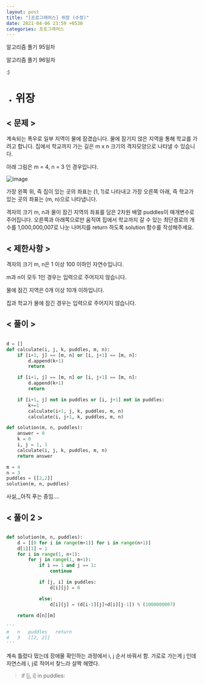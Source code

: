 ```yaml
---
layout: post
title: "[프로그래머스] 위장 (수정)"
date: 2021-04-06 23:59 +0530
categories: 프로그래머스
---
```


알고리즘 풀기 95일차

알고리즘 풀기 96일차

:)

- # 위장

## < 문제 >

계속되는 폭우로 일부 지역이 물에 잠겼습니다. 물에 잠기지 않은 지역을 통해 학교를 가려고 합니다. 집에서 학교까지 가는 길은 m x n 크기의 격자모양으로 나타낼 수 있습니다.

아래 그림은 m = 4, n = 3 인 경우입니다.

![image](https://user-images.githubusercontent.com/50662636/113728468-19625b00-9731-11eb-961e-0b5d859c9137.png)

가장 왼쪽 위, 즉 집이 있는 곳의 좌표는 (1, 1)로 나타내고 가장 오른쪽 아래, 즉 학교가 있는 곳의 좌표는 (m, n)으로 나타냅니다.

격자의 크기 m, n과 물이 잠긴 지역의 좌표를 담은 2차원 배열 puddles이 매개변수로 주어집니다. 오른쪽과 아래쪽으로만 움직여 집에서 학교까지 갈 수 있는 최단경로의 개수를 1,000,000,007로 나눈 나머지를 return 하도록 solution 함수를 작성해주세요.

## < 제한사항 >

격자의 크기 m, n은 1 이상 100 이하인 자연수입니다.

m과 n이 모두 1인 경우는 입력으로 주어지지 않습니다.

물에 잠긴 지역은 0개 이상 10개 이하입니다.

집과 학교가 물에 잠긴 경우는 입력으로 주어지지 않습니다.

## < 풀이 >

```python

d = []
def calculate(i, j, k, puddles, m, n):
    if [i+1, j] == [m, n] or [i, j+1] == [m, n]:
        d.append(k+1)
        return

    if [i+1, j] == [m, n] or [i, j+1] == [m, n]:
        d.append(k+1)
        return

    if [i+1, j] not in puddles or [i, j+1] not in puddles:
        k+=1
        calculate(i+1, j, k, puddles, m, n)
        calculate(i, j+1, k, puddles, m, n)

def solution(m, n, puddles):
    answer = 0
    k = 0
    i, j = 1, 1
    calculate(i, j, k, puddles, m, n)
    return answer

m = 4
n = 3
puddles = [[2,2]]
solution(m, n, puddles)

```

사실,,,아직 푸는 중임....

## < 풀이 2 >

```python

def solution(m, n, puddles):
    d = [[0 for i in range(m+1)] for i in range(n+1)]
    d[1][1] = 1
    for i in range(1, n+1):
        for j in range(1, m+1):
            if i == 1 and j == 1:
                continue

            if [j, i] in puddles:
                d[i][j] = 0

            else:
                d[i][j] = (d[i-1][j]+d[i][j-1]) % (1000000007)

    return d[n][m]

'''
m   n   puddles   return
4   3   [[2, 2]]
'''

```

계속 틀렸다 떴는데 장애물 확인하는 과정에서 i, j 순서 바꿔서 함. 가로로 가는게 j 인데 자연스레 i, j로 적어서 찾느라 살짝 헤맸다.

> if [j, i] in puddles:
